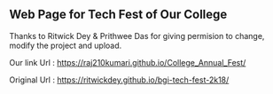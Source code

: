 ## Web Page for Tech Fest of Our College

>
Thanks to Ritwick Dey & Prithwee Das for giving permision to change, modify the project and upload.

Our link Url : https://raj210kumari.github.io/College_Annual_Fest/

Original Url : https://ritwickdey.github.io/bgi-tech-fest-2k18/

> 
